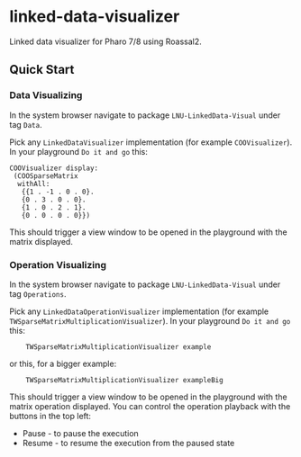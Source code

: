 # linked-data-visualizer

Linked data visualizer for Pharo 7/8 using Roassal2.

## Quick Start

### Data Visualizing

In the system browser navigate to package `LNU-LinkedData-Visual` under tag `Data`.

Pick any `LinkedDataVisualizer` implementation (for example `COOVisualizer`).
In your playground `Do it and go` this:

```smalltalk
COOVisualizer display: 
 (COOSparseMatrix
  withAll:
   {{1 . -1 . 0 . 0}.
   {0 . 3 . 0 . 0}.
   {1 . 0 . 2 . 1}.
   {0 . 0 . 0 . 0}})
```

This should trigger a view window to be opened in the playground with the matrix displayed.

### Operation Visualizing

In the system browser navigate to package `LNU-LinkedData-Visual` under tag `Operations`.

Pick any `LinkedDataOperationVisualizer` implementation (for example `TWSparseMatrixMultiplicationVisualizer`).
In your playground `Do it and go` this:

```smalltalk
    TWSparseMatrixMultiplicationVisualizer example
```

or this, for a bigger example:

```smalltalk
    TWSparseMatrixMultiplicationVisualizer exampleBig
```

This should trigger a view window to be opened in the playground with the matrix operation displayed.
You can control the operation playback with the buttons in the top left:

- Pause - to pause the execution
- Resume - to resume the execution from the paused state

